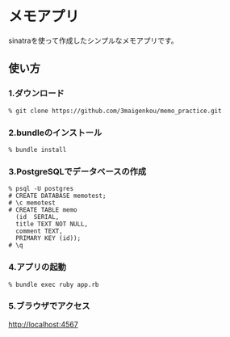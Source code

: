 # メモアプリ
sinatraを使って作成したシンプルなメモアプリです。

## 使い方
### 1.ダウンロード
```
% git clone https://github.com/3maigenkou/memo_practice.git
```
### 2.bundleのインストール
```
% bundle install
```
### 3.PostgreSQLでデータベースの作成
```
% psql -U postgres
# CREATE DATABASE memotest;
# \c memotest
# CREATE TABLE memo
  (id  SERIAL,
  title TEXT NOT NULL,
  comment TEXT,
  PRIMARY KEY (id));
# \q
```
### 4.アプリの起動
```
% bundle exec ruby app.rb
```
### 5.ブラウザでアクセス
[http://localhost:4567](http://localhost:4567)
